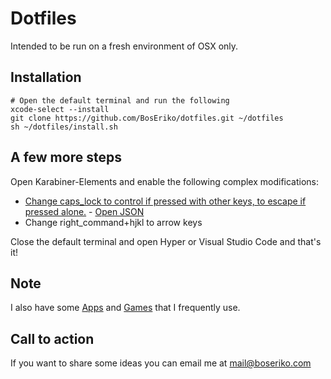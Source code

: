 # Dotfiles
Intended to be run on a fresh environment of OSX only.

## Installation

    # Open the default terminal and run the following
    xcode-select --install
    git clone https://github.com/BosEriko/dotfiles.git ~/dotfiles
    sh ~/dotfiles/install.sh

## A few more steps
Open Karabiner-Elements and enable the following complex modifications:
- [Change caps_lock to control if pressed with other keys, to escape if pressed alone.](https://pqrs.org/osx/karabiner/complex_modifications/#caps_lock) - [Open JSON](https://pqrs.org/osx/karabiner/complex_modifications/json/caps_lock.json)
- Change right_command+hjkl to arrow keys

Close the default terminal and open Hyper or Visual Studio Code and that's it!

## Note
I also have some [Apps](markdown/apps.md) and [Games](markdown/games.md) that I frequently use.

## Call to action
If you want to share some ideas you can email me at mail@boseriko.com
